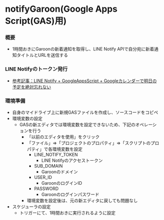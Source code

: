 # notifyGaroon(Google Apps Script(GAS)用)
### 概要
- 1時間おきにGaroonの新着通知を取得し、LINE Notify APIで自分宛に新着通知タイトルとURLを送信する

### LINE Notifyのトークン発行
- [参考記事：LINE Notify + GoogleAppsScript + Googleカレンダーで明日の予定を絶対忘れない](https://qiita.com/imajoriri/items/e211547438967827661f)

### 環境準備
- 自身のマイドライブ上に新規GASファイルを作成し、ソースコードをコピペ
- 環境変数の設定
  - GASの新エディタでは環境変数を設定できないため、下記のオペレーションを行う
    - 「以前のエディタを使用」をクリック
    - 「ファイル」⇒「プロジェクトのプロパティ」⇒「スクリプトのプロパティ」で各環境変数を設定
      - LINE_NOTIFY_TOKEN
        - LINE Notifyのアクセストークン
      - SUB_DOMAIN
        - Garoonのドメイン
      - USER_ID
        - GaroonのログインID
      - PASSWORD
        - Garoonのログインパスワード
    - 環境変数を設定後は、元の新エディタに戻しても問題なし
- スケジューラの設定
  - トリガーにて、1時間おきに実行されるように設定